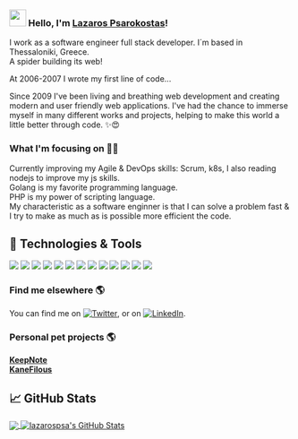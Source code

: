 ### <img src="https://media.giphy.com/media/hvRJCLFzcasrR4ia7z/giphy.gif" width="30px"> Hello, I'm [Lazaros Psarokostas](https://lazarospsarokostas.herokuapp.com)!

I work as a software engineer full stack developer. I´m based in Thessaloniki, Greece.<br />
A spider building its web!

At 2006-2007 I wrote my first line of code...

Since 2009 I've been living and breathing web development and creating modern and user friendly web applications. I've had the chance to immerse myself in many different works and projects, helping to make this world a little better through code. ✨😍

### What I'm focusing on 👨‍💻

Currently improving my Agile & DevOps skills: Scrum, k8s, I also reading nodejs to improve my js skills.<br />
Golang is my favorite programming language.<br />
PHP is my power of scripting language.<br />
My characteristic as a software enginner is that I can solve a problem fast & I try to make as much as is possible more efficient the code.

## 🔧 Technologies & Tools
![](https://img.shields.io/badge/OS-Linux-informational?style=flat&logo=linux&logoColor=white&color=0297DB)
![](https://img.shields.io/badge/Editor-IntelliJ_IDEA-informational?style=flat&logo=intellij-idea&logoColor=white&color=0297DB)
![](https://img.shields.io/badge/Code-Python-informational?style=flat&logo=python&logoColor=white&color=0297DB)
![](https://img.shields.io/badge/Code-JavaScript-informational?style=flat&logo=javascript&logoColor=white&color=0297DB)
![](https://img.shields.io/badge/Code-Golang-informational?style=flat&logo=go&logoColor=white&color=0297DB)
![](https://img.shields.io/badge/Code-Make-informational?style=flat&logo=cmake&logoColor=white&color=0297DB)
![](https://img.shields.io/badge/Code-Vue-informational?style=flat&logo=vue.js&logoColor=white&color=0297DB)
![](https://img.shields.io/badge/Shell-Bash-informational?style=flat&logo=gnu-bash&logoColor=white&color=0297DB)
![](https://img.shields.io/badge/Tools-PostgreSQL-informational?style=flat&logo=postgresql&logoColor=white&color=0297DB)
![](https://img.shields.io/badge/Tools-Docker-informational?style=flat&logo=docker&logoColor=white&color=0297DB)
![](https://img.shields.io/badge/Tools-Kubernetes-informational?style=flat&logo=kubernetes&logoColor=white&color=0297DB)
![](https://img.shields.io/badge/Tools-Red_Hat_OpenShift-informational?style=flat&logo=red-hat-open-shift&logoColor=white&color=0297DB)
![](https://img.shields.io/badge/Cloud-Digital_Ocean-informational?style=flat&logo=digitalocean&logoColor=white&color=0297DB)

### Find me elsewhere 🌎


You can find me on [![Twitter][1.2]][1], or on [![LinkedIn][2.2]][2].


[1.2]: http://i.imgur.com/wWzX9uB.png
[2.2]: https://raw.githubusercontent.com/MartinHeinz/MartinHeinz/master/linkedin-3-16.png

[1]: https://twitter.com/lazarospsa
[2]: https://www.linkedin.com/in/lazarospsa/


### Personal pet projects 🌎
**[KeepNote](https://keepnote.eu/)** <br />
**[KaneFilous](https://kanefilous.eu/)** <br />

## &#x1f4c8; GitHub Stats

<a href="https://github.com/lazarospsa/lazarospsa">
<img align="center" src="https://github-readme-stats.vercel.app/api/top-langs/?username=lazarospsa&title_color=ffffff&text_color=c9cacc&icon_color=2bbc8a&bg_color=1d1f21" />
</a>
<a href="https://github.com/lazarospsa/lazarospsa">
<img align="center" src="https://github-readme-stats.vercel.app/api?username=lazarospsa&show_icons=true&line_height=27&count_private=true&title_color=ffffff&text_color=c9cacc&icon_color=2bbc8a&bg_color=1d1f21" alt="lazarospsa's GitHub Stats" />
</a>

<!-- <a href="https://github.com/MartinHeinz/python-project-blueprint">
  <img align="center" src="https://github-readme-stats.vercel.app/api/pin/?username=MartinHeinz&repo=python-project-blueprint&title_color=ffffff&text_color=c9cacc&icon_color=2bbc8a&bg_color=1d1f21" />
</a> -->
<!--
<a href="https://github.com/MartinHeinz/go-project-blueprint">
  <img align="center" src="https://github-readme-stats.vercel.app/api/pin/?username=MartinHeinz&repo=go-project-blueprint&title_color=ffffff&text_color=c9cacc&icon_color=2bbc8a&bg_color=1d1f21" />
</a>
-->

